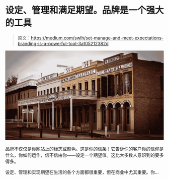 # 设定、管理和满足期望。品牌是一个强大的工具

> 原文：<https://medium.com/swlh/set-manage-and-meet-expectations-branding-is-a-powerful-tool-3a105212382d>

![](img/82575d6e01165c74073a19b6b54f8ca8.png)

品牌不仅仅是你网站上的标志或颜色。这是你的信条！它告诉你的客户你的信仰是什么，你如何运作，信不信由你——设定一个期望值。这比大多数人意识到的要多得多。

设定、管理和实现期望在生活的各个方面都很重要，但在商业中尤其重要。你…